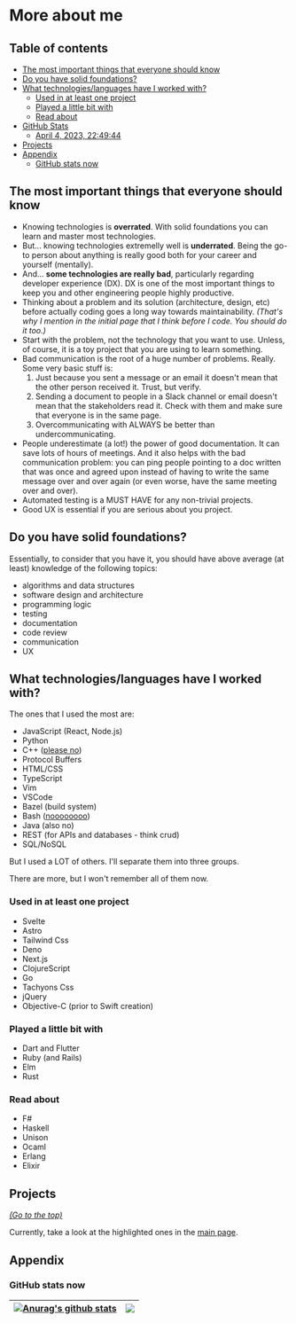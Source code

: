# More about me <a name="me"></a>

## Table of contents <a name="toc"></a>

-   [The most important things that everyone should know](#should-know)
-   [Do you have solid foundations?](#solid-foundations)
-   [What technologies/languages have I worked with? ](#tech)
    -   [Used in at least one project](#project)
    -   [Played a little bit with](#played)
    -   [Read about](#read-about)
-   [GitHub Stats](#stats)
    -   [April 4, 2023, 22:49:44](#april-4-2023-224944)
-   [Projects](#projects)
-   [Appendix](#appendix)
    -   [GitHub stats now](#github-stats-now)

## The most important things that everyone should know <a name="should-know"></a>

-   Knowing technologies is **overrated**. With solid foundations you can learn
    and master most technologies.
-   But... knowing technologies extremelly well is **underrated**. Being the
    go-to person about anything is really good both for your career and yourself
    (mentally).
-   And... **some technologies are really bad**, particularly regarding
    developer experience (DX). DX is one of the most important things to keep
    you and other engineering people highly productive.
-   Thinking about a problem and its solution (architecture, design, etc) before
    actually coding goes a long way towards maintainability. _(That's why I
    mention in the initial page that I think before I code. You should do it
    too.)_
-   Start with the problem, not the technology that you want to use. Unless, of
    course, it is a toy project that you are using to learn something.
-   Bad communication is the root of a huge number of problems. Really. Some
    very basic stuff is:
    1. Just because you sent a message or an email it doesn't mean that the
       other person received it. Trust, but verify.
    1. Sending a document to people in a Slack channel or email doesn't mean
       that the stakeholders read it. Check with them and make sure that
       everyone is in the same page.
    1. Overcommunicating with ALWAYS be better than undercommunicating.
-   People underestimate (a lot!) the power of good documentation. It can save
    lots of hours of meetings. And it also helps with the bad communication
    problem: you can ping people pointing to a doc written that was once and
    agreed upon instead of having to write the same message over and over again
    (or even worse, have the same meeting over and over).
-   Automated testing is a MUST HAVE for any non-trivial projects.
-   Good UX is essential if you are serious about you project.

## Do you have solid foundations? <a name="solid-foundations"></a>

Essentially, to consider that you have it, you should have above average (at
least) knowledge of the following topics:

-   algorithms and data structures
-   software design and architecture
-   programming logic
-   testing
-   documentation
-   code review
-   communication
-   UX

## What technologies/languages have I worked with? <a name="tech"></a>

The ones that I used the most are:

-   JavaScript (React, Node.js)
-   Python
-   C++ ([please no](https://www.youtube.com/watch?v=umDr0mPuyQc))
-   Protocol Buffers
-   HTML/CSS
-   TypeScript
-   Vim
-   VSCode
-   Bazel (build system)
-   Bash ([noooooooo](https://www.youtube.com/watch?v=umDr0mPuyQc))
-   Java (also no)
-   REST (for APIs and databases - think crud)
-   SQL/NoSQL

But I used a LOT of others. I'll separate them into three groups.

There are more, but I won't remember all of them now.

### Used in at least one project <a name="project"></a>

-   Svelte
-   Astro
-   Tailwind Css
-   Deno
-   Next.js
-   ClojureScript
-   Go
-   Tachyons Css
-   jQuery
-   Objective-C (prior to Swift creation)

### Played a little bit with <a name="played"></a>

-   Dart and Flutter
-   Ruby (and Rails)
-   Elm
-   Rust

### Read about <a name="read-about"></a>

-   F#
-   Haskell
-   Unison
-   Ocaml
-   Erlang
-   Elixir

## Projects <a name="projects"></a>

_[(Go to the top)](#me)_

Currently, take a look at the highlighted ones in the
[main page](https://github.com/marcelocra).

## Appendix <a name="appendix"></a>

### GitHub stats now <a name="gh-stats-now"></a>

<!-- ![Most used languages](https://github-readme-stats.vercel.app/api/top-langs/?username=marcelocra&text_color=000&title_color=000&bg_color=45,e96443,904e95&hide_border=true&layout=compact&hide=Python,Java,html,CSS,C,Shell,PowerShell,Vim%20Script,Dockerfile&langs_count=10) -->

<!-- ![Most used languages](https://github-readme-stats.vercel.app/api/top-langs/?username=marcelocra&theme=dark&hide_border=true&layout=compact&hide=Python,Java,html,CSS,C,Shell,PowerShell,Vim%20Script,Dockerfile&langs_count=10) -->

| <a href="https://github.com/anuraghazra/github-readme-stats"><img align="center" src="https://github-readme-stats.vercel.app/api?username=marcelocra&show_icons=true&include_all_commits=true&theme=buefy&hide_border=true" alt="Anurag's github stats" /></a> | <a href="https://github.com/anuraghazra/github-readme-stats"><img align="center" src="https://github-readme-stats.vercel.app/api/top-langs/?username=marcelocra&layout=compact&theme=buefy&hide_border=true&hide=Python,Java,html,CSS,C,Shell,PowerShell,Vim%20Script,Dockerfile&langs_count=10" /></a> |
| -------------------------------------------------------------------------------------------------------------------------------------------------------------------------------------------------------------------------------------------------------------- | ------------------------------------------------------------------------------------------------------------------------------------------------------------------------------------------------------------------------------------------------------------------------------------------------------- |
